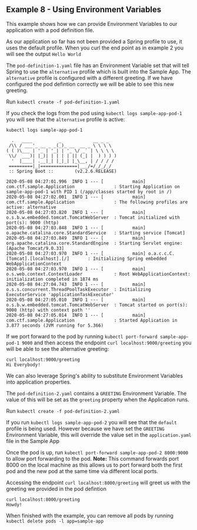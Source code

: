 ## Example 8 - Using Environment Variables

This example shows how we can provide Environment Variables to our application with a pod definition file.

As our application so far has not been provided a Spring profile to use, it uses the default profile. When you curl the end point as in example 2 you will see the output `Hello World`

The `pod-definition-1.yaml` file has an Environment Variable set that will tell Spring to use the `alternative` profile which is built into the Sample App. The `alternative` profile is configured with a different greeting. If we have configured the pod defintion correctly we will be able to see this new greeting.

Run `kubectl create -f pod-definition-1.yaml`

If you check the logs from the pod using `kubectl logs sample-app-pod-1` you will see that the `alternative` profile is active:

```
kubectl logs sample-app-pod-1

  .   ____          _            __ _ _
 /\\ / ___'_ __ _ _(_)_ __  __ _ \ \ \ \
( ( )\___ | '_ | '_| | '_ \/ _` | \ \ \ \
 \\/  ___)| |_)| | | | | || (_| |  ) ) ) )
  '  |____| .__|_| |_|_| |_\__, | / / / /
 =========|_|==============|___/=/_/_/_/
 :: Spring Boot ::        (v2.2.6.RELEASE)

2020-05-08 04:27:01.996  INFO 1 --- [           main] com.ctf.sample.Application               : Starting Application on sample-app-pod-1 with PID 1 (/app/classes started by root in /)
2020-05-08 04:27:02.001  INFO 1 --- [           main] com.ctf.sample.Application               : The following profiles are active: alternative
2020-05-08 04:27:03.820  INFO 1 --- [           main] o.s.b.w.embedded.tomcat.TomcatWebServer  : Tomcat initialized with port(s): 9000 (http)
2020-05-08 04:27:03.848  INFO 1 --- [           main] o.apache.catalina.core.StandardService   : Starting service [Tomcat]
2020-05-08 04:27:03.849  INFO 1 --- [           main] org.apache.catalina.core.StandardEngine  : Starting Servlet engine: [Apache Tomcat/9.0.33]
2020-05-08 04:27:03.970  INFO 1 --- [           main] o.a.c.c.C.[Tomcat].[localhost].[/]       : Initializing Spring embedded WebApplicationContext
2020-05-08 04:27:03.970  INFO 1 --- [           main] o.s.web.context.ContextLoader            : Root WebApplicationContext: initialization completed in 1874 ms
2020-05-08 04:27:04.743  INFO 1 --- [           main] o.s.s.concurrent.ThreadPoolTaskExecutor  : Initializing ExecutorService 'applicationTaskExecutor'
2020-05-08 04:27:05.010  INFO 1 --- [           main] o.s.b.w.embedded.tomcat.TomcatWebServer  : Tomcat started on port(s): 9000 (http) with context path ''
2020-05-08 04:27:05.014  INFO 1 --- [           main] com.ctf.sample.Application               : Started Application in 3.877 seconds (JVM running for 5.366)
```

If we port forward to the pod by running `kubectl port-forward sample-app-pod-1 9000` and then access the endpoint `curl localhost:9000/greeting` you will be able to see the alternative greeting:

```
curl localhost:9000/greeting
Hi Everybody!
```

We can also leverage Spring's ability to substitute Environment Variables into application properties.

The `pod-definition-2.yaml` contains a `GREETING` Environment Variable. The value of this will be set as the `greeting` property when the Application runs.

Run `kubectl create -f pod-definition-2.yaml`

If you run `kubectl logs sample-app-pod-2` you will see that the `default` profile is being used. However because we have set the `GREETING` Environment Variable, this will override the value set in the `application.yaml` file in the Sample App

Once the pod is up, run `kubectl port-forward sample-app-pod-2 8000:9000` to allow port forwarding to the pod. **Note:** This command forwards port 8000 on the local machine as this allows us to port forward both the first pod and the new pod at the same time via different local ports.

Accessing the endpoint `curl localhost:8000/greeting` will greet us with the greeting we provided in the pod defintion

```
curl localhost:8000/greeting
Howdy!
```

When finished with the example, you can remove all pods by running `kubectl delete pods -l app=sample-app`


